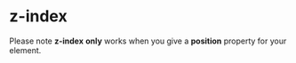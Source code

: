 # z-index

Please note **z-index** **only** works when you give a **position** property for your element.